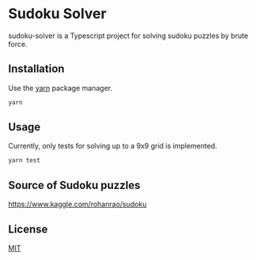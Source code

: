 # Sudoku Solver

sudoku-solver is a Typescript project for solving sudoku puzzles by brute force.

## Installation

Use the [yarn](https://yarnpkg.com/) package manager.

```bash
yarn
```

## Usage

Currently, only tests for solving up to a 9x9 grid is implemented.

```bash
yarn test
```

## Source of Sudoku puzzles

https://www.kaggle.com/rohanrao/sudoku

## License
[MIT](https://choosealicense.com/licenses/mit/)



